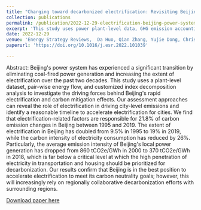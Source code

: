 ```yaml
---
title: "Charging toward decarbonized electrification: Revisiting Beijing's power system"
collection: publications
permalink: /publication/2022-12-29-electrification-beijing-power-system 
excerpt: 'This study uses power plant-level data, GHG emission accounting, pair-wise energy flow, and customized index decomposition analysis to investigate the driving forces behind Beijing's rapid electrification and carbon mitigation effects. Results quantify the contribution of electrification in Beijing's power sector decarbonization and confirm that Beijing is in the best position to accelerate electrification to meet its carbon neutrality goals; however, this will increasingly rely on regionally collaborative decarbonization efforts with surrounding regions.'
date: 2022-12-29
venue: 'Energy Strategy Reviews,  Da Huo, Qian Zhang, Yujie Dong, Christopher Kennedy, Chao Zhang'
paperurl: 'https://doi.org/10.1016/j.esr.2022.101039'

---
```

Abstract: Beijing's power system has experienced a significant transition by eliminating coal-fired power generation and increasing the extent of electrification over the past two decades. This study uses a plant-level dataset, pair-wise energy flow, and customized index decomposition analysis to investigate the driving forces behind Beijing's rapid electrification and carbon mitigation effects. Our assessment approaches can reveal the role of electrification in driving city-level emissions and identify a reasonable timeline to accelerate electrification for cities. We find that electrification-related factors are responsible for 21.8% of carbon emission changes in Beijing between 1995 and 2019. The extent of electrification in Beijing has doubled from 9.5% in 1995 to 19% in 2019, while the carbon intensity of electricity consumption has reduced by 26%. Particularly, the average emission intensity of Beijing's local power generation has dropped from 860 tCO2e/GWh in 2000 to 370 tCO2e/GWh in 2018, which is far below a critical level at which the high penetration of electricity in transportation and housing should be prioritized for decarbonization. Our results confirm that Beijing is in the best position to accelerate electrification to meet its carbon neutrality goals; however, this will increasingly rely on regionally collaborative decarbonization efforts with surrounding regions.

[Download paper here](https://doi.org/10.1016/j.esr.2022.101039)

